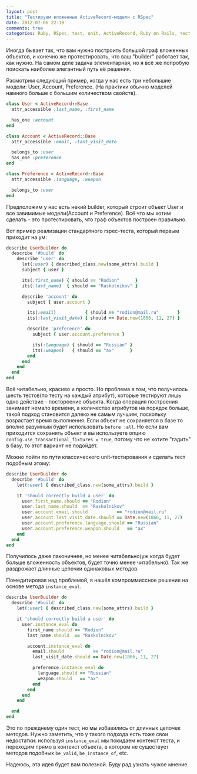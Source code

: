 ```yaml
---
layout: post
title: "Тестируем вложенные ActiveRecord-модели с RSpec"
date: 2012-07-06 22:19
comments: true
categories: Ruby, RSpec, test, unit, ActiveRecord, Ruby on Rails, тест, модель
---
```


Иногда бывает так, что вам нужно построить большой граф вложенных объектов,
и конечно же протестировать, что ваш "builder" работает так, как нужно. На самом деле
задача элементарная, но я всё же попробую поискать наиболее элегантный путь её решения.

Расмотрим следующий пример, когда у нас есть три небольшие модели: User, Account, Preference.
(На практики обычно моделей намного больше с большим количеством свойств).

```ruby user.rb
class User < ActiveRecord::Base
  attr_accessible :last_name, :first_name

  has_one :account
end
```

```ruby account.rb
class Account < ActiveRecord::Base
  attr_accessible :email, :last_visit_date

  belongs_to :user
  has_one :preference
end
```

```ruby preference.rb
class Preference < ActiveRecord::Base
  attr_accessible :language, :weapon

  belongs_to :user
end
```

Предположим у нас есть некий builder, который строит объект User и все завимимые
модели(Account и Preference). Всё что мы хотим сделать - это протестировать,
что граф объектов построен правильно.

Вот пример реализации стандартного rspec-теста, который первым приходит на ум:

```ruby user_builder_spec.rb
describe UserBuilder do
  describe '#build' do
    describe 'user' do
      let(:user) { described_class.new(some_attrs).build }
      subject { user }

      its(:first_name) { should == "Rodion"      }
      its(:last_name)  { should == "Raskolnikov" }

      describe 'account' do
        subject { user.account }

        its(:email)           { should == "rodion@mail.ru"       }
        its(:last_visit_date) { should == Date.new(1866, 11, 27) }

        describe 'preference' do
          subject { user.account.preference }

          its(:language) { should == "Russian" }
          its(:weapon)   { should == "ax"      }
        end
      end
    end
  end
end
```

Всё читабельно, красиво и просто. Но проблема в том, что получилось шесть тестов(по тесту на
каждый атрибут), которые тестируют лишь одно действие - постороение объекта. Когда операция построения
занимает немало времени, а количество атрибутов на порядок больше, такой подход
становится далеко не самым лучшим, поскольку возрастает время выполнения.
Если объект не сохраняется в базе то вполне разумным будет использовать `before :all`. Но если
вам приходится сохранять объект и вы используете опцию `config.use_transactional_fixtures = true`,
потому что не хотите "гадить" в базу, то этот вариант не подойдёт.

Можно пойти по пути классического unit-тестирования и сделать тест подобным этому:

```ruby user_builder_spec.rb
describe UserBuilder do
  describe '#build' do
    let(:user) { described_class.new(some_attrs).build }

    it 'should correctly build a user' do
      user.first_name.should == "Rodion"
      user.last_name.should  == "Raskolnikov"
      user.account.email.should           == "rodion@mail.ru"
      user.account.last_visit_date.should == Date.new(1866, 11, 27)
      user.account.preference.language.should == "Russian"
      user.account.preference.weapon.should   == "ax"
    end
  end
end
```

Получилось даже лаконичнее, но менее читабельно(уж когда будет больше вложенность объектов,
будет точно менее читабельно). Так же раздрожает длинные цепочки одинаковых методов.

Помедитировав над проблемой, я нашёл компроммиссное решение на основе метода `instance_eval`.

```ruby user_builder_spec.rb
describe UserBuilder do
  describe '#build' do
    let(:user) { described_class.new(some_attrs).build }

    it 'should correctly build a user' do
      user.instance_eval do
        first_name.should == "Rodion"
        last_name.should  == "Raskolnikov"

        account.instance_eval do
          email.should           == "rodion@mail.ru"
          last_visit_date.should == Date.new(1866, 11, 27)

          preference.instance_eval do
            language.should == "Russian"
            weapon.should   == "ax"
          end
        end
      end
    end

  end
end
```

Это по прежднему один тест, но мы избавились от длинных цепочек методов.
Нужно заметить, что у такого подхода есть тоже свои недостатки: используя `instance_eval`
мы покидаем контекст теста, и переходим прямо в контекст объекта, в котором не существует методов подобных
`be_valid`, `be_instance_of`, etc.

Надеюсь, эта идея будет вам полезной. Буду рад узнать чужое мнение.
